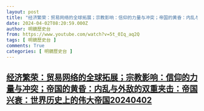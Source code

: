 ```yaml
---
layout: post
title: "经济繁荣：贸易网络的全球拓展；宗教影响：信仰的力量与冲突；帝国的黄昏：内乱与外敌的双重夹击：帝国兴衰：世界历史上的伟大帝国20240402"
date: 2024-04-02T08:20:59.000Z
author: 明鏡歷史台
from: https://www.youtube.com/watch?v=5t_0Iq_aq2Q
tags: [ 明鏡歷史台 ]
comments: True
categories: [ 明鏡歷史台 ]
---
```

<!--1712046059000-->
[经济繁荣：贸易网络的全球拓展；宗教影响：信仰的力量与冲突；帝国的黄昏：内乱与外敌的双重夹击：帝国兴衰：世界历史上的伟大帝国20240402](https://www.youtube.com/watch?v=5t_0Iq_aq2Q)
------

<div>

</div>
